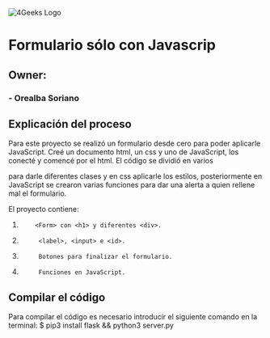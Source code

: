 ![4Geeks Logo](https://4geeksacademy.com//images/4geeks-logo.png)

# Formulario sólo con Javascrip

## Owner:

### - Orealba Soriano

## Explicación del proceso

Para este proyecto se realizó un formulario desde cero para poder aplicarle JavaScript.
Creé un documento html, un css y uno de JavaScript, los conecté y comencé por el html. El código se dividió en varios <div> para darle diferentes clases y en css aplicarle los estilos, posteriormente en JavaScript se crearon varias funciones para dar una alerta a quien rellene mal el formulario.

El proyecto contiene:

1.         <Form> con <h1> y diferentes <div>.
2.          <label>, <input> e <id>.
3.          Botones para finalizar el formulario.
4.          Funciones en JavaScript.

## Compilar el código

Para compilar el código es necesario introducir el siguiente comando en la terminal:
\$ pip3 install flask && python3 server.py
